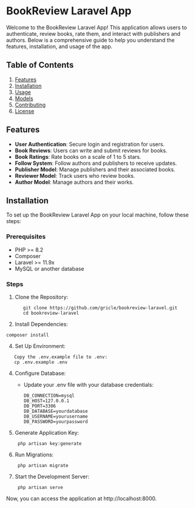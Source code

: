 # BookReview Laravel App

Welcome to the BookReview Laravel App! This application allows users to authenticate, review books, rate them, and interact with publishers and authors. Below is a comprehensive guide to help you understand the features, installation, and usage of the app.

## Table of Contents

1. [Features](#features)
2. [Installation](#installation)
3. [Usage](#usage)
4. [Models](#models)
5. [Contributing](#contributing)
6. [License](#license)

## Features

- **User Authentication**: Secure login and registration for users.
- **Book Reviews**: Users can write and submit reviews for books.
- **Book Ratings**: Rate books on a scale of 1 to 5 stars.
- **Follow System**: Follow authors and publishers to receive updates.
- **Publisher Model**: Manage publishers and their associated books.
- **Reviewer Model**: Track users who review books.
- **Author Model**: Manage authors and their works.

## Installation

To set up the BookReview Laravel App on your local machine, follow these steps:

### Prerequisites

- PHP >= 8.2
- Composer
- Laravel >= 11.9x
- MySQL or another database

### Steps

1. Clone the Repository:
    ```
       git clone https://github.com/gricle/bookreview-laravel.git
       cd bookreview-laravel
    ```
2. Install Dependencies:
  ```
  composer install
  ```

4. Set Up Environment:
  ```
     Copy the .env.example file to .env:
     cp .env.example .env

  ```

4. Configure Database:
   - Update your .env file with your database credentials:
     ```
     DB_CONNECTION=mysql
     DB_HOST=127.0.0.1
     DB_PORT=3306
     DB_DATABASE=yourdatabase
     DB_USERNAME=yourusername
     DB_PASSWORD=yourpassword
     ```

5. Generate Application Key:
   ```
    php artisan key:generate
   ```
6. Run Migrations:
   ```
    php artisan migrate
    ```

8. Start the Development Server:
   ```
    php artisan serve
    ```

Now, you can access the application at http://localhost:8000.

